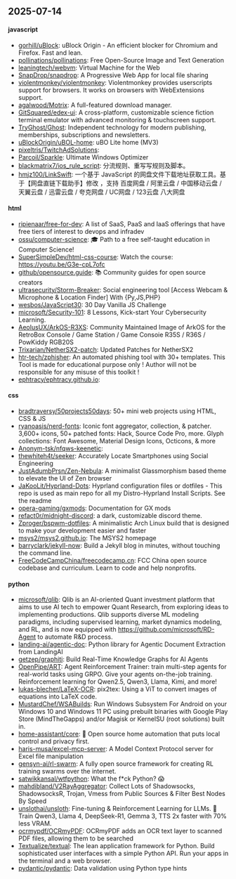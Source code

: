 ## 2025-07-14

#### javascript
* [gorhill/uBlock](https://github.com/gorhill/uBlock): uBlock Origin - An efficient blocker for Chromium and Firefox. Fast and lean.
* [pollinations/pollinations](https://github.com/pollinations/pollinations): Free Open-Source Image and Text Generation
* [leaningtech/webvm](https://github.com/leaningtech/webvm): Virtual Machine for the Web
* [SnapDrop/snapdrop](https://github.com/SnapDrop/snapdrop): A Progressive Web App for local file sharing
* [violentmonkey/violentmonkey](https://github.com/violentmonkey/violentmonkey): Violentmonkey provides userscripts support for browsers. It works on browsers with WebExtensions support.
* [agalwood/Motrix](https://github.com/agalwood/Motrix): A full-featured download manager.
* [GitSquared/edex-ui](https://github.com/GitSquared/edex-ui): A cross-platform, customizable science fiction terminal emulator with advanced monitoring & touchscreen support.
* [TryGhost/Ghost](https://github.com/TryGhost/Ghost): Independent technology for modern publishing, memberships, subscriptions and newsletters.
* [uBlockOrigin/uBOL-home](https://github.com/uBlockOrigin/uBOL-home): uBO Lite home (MV3)
* [pixeltris/TwitchAdSolutions](https://github.com/pixeltris/TwitchAdSolutions): 
* [Parcoil/Sparkle](https://github.com/Parcoil/Sparkle): Ultimate Windows Optimizer
* [blackmatrix7/ios_rule_script](https://github.com/blackmatrix7/ios_rule_script): 分流规则、重写写规则及脚本。
* [hmjz100/LinkSwift](https://github.com/hmjz100/LinkSwift): 一个基于 JavaScript 的网盘文件下载地址获取工具。基于【网盘直链下载助手】修改 ，支持 百度网盘 / 阿里云盘 / 中国移动云盘 / 天翼云盘 / 迅雷云盘 / 夸克网盘 / UC网盘 / 123云盘 八大网盘

#### html
* [ripienaar/free-for-dev](https://github.com/ripienaar/free-for-dev): A list of SaaS, PaaS and IaaS offerings that have free tiers of interest to devops and infradev
* [ossu/computer-science](https://github.com/ossu/computer-science): 🎓 Path to a free self-taught education in Computer Science!
* [SuperSimpleDev/html-css-course](https://github.com/SuperSimpleDev/html-css-course): Watch the course: https://youtu.be/G3e-cpL7ofc
* [github/opensource.guide](https://github.com/github/opensource.guide): 📚 Community guides for open source creators
* [ultrasecurity/Storm-Breaker](https://github.com/ultrasecurity/Storm-Breaker): Social engineering tool [Access Webcam & Microphone & Location Finder] With {Py,JS,PHP}
* [wesbos/JavaScript30](https://github.com/wesbos/JavaScript30): 30 Day Vanilla JS Challenge
* [microsoft/Security-101](https://github.com/microsoft/Security-101): 8 Lessons, Kick-start Your Cybersecurity Learning.
* [AeolusUX/ArkOS-R3XS](https://github.com/AeolusUX/ArkOS-R3XS): Community Maintained Image of ArkOS for the RetroBox Console / Game Station / Game Consoie R35S / R36S / PowKiddy RGB20S
* [Trixarian/NetherSX2-patch](https://github.com/Trixarian/NetherSX2-patch): Updated Patches for NetherSX2
* [htr-tech/zphisher](https://github.com/htr-tech/zphisher): An automated phishing tool with 30+ templates. This Tool is made for educational purpose only ! Author will not be responsible for any misuse of this toolkit !
* [ephtracy/ephtracy.github.io](https://github.com/ephtracy/ephtracy.github.io): 

#### css
* [bradtraversy/50projects50days](https://github.com/bradtraversy/50projects50days): 50+ mini web projects using HTML, CSS & JS
* [ryanoasis/nerd-fonts](https://github.com/ryanoasis/nerd-fonts): Iconic font aggregator, collection, & patcher. 3,600+ icons, 50+ patched fonts: Hack, Source Code Pro, more. Glyph collections: Font Awesome, Material Design Icons, Octicons, & more
* [Anonym-tsk/nfqws-keenetic](https://github.com/Anonym-tsk/nfqws-keenetic): 
* [thewhiteh4t/seeker](https://github.com/thewhiteh4t/seeker): Accurately Locate Smartphones using Social Engineering
* [JustAdumbPrsn/Zen-Nebula](https://github.com/JustAdumbPrsn/Zen-Nebula): A minimalist Glassmorphism based theme to elevate the UI of Zen browser
* [JaKooLit/Hyprland-Dots](https://github.com/JaKooLit/Hyprland-Dots): Hyprland configuration files or dotfiles - This repo is used as main repo for all my Distro-Hyprland Install Scripts. See the readme
* [opera-gaming/gxmods](https://github.com/opera-gaming/gxmods): Documentation for GX mods
* [refact0r/midnight-discord](https://github.com/refact0r/midnight-discord): a dark, customizable discord theme.
* [Zproger/bspwm-dotfiles](https://github.com/Zproger/bspwm-dotfiles): A minimalistic Arch Linux build that is designed to make your development easier and faster
* [msys2/msys2.github.io](https://github.com/msys2/msys2.github.io): The MSYS2 homepage
* [barryclark/jekyll-now](https://github.com/barryclark/jekyll-now): Build a Jekyll blog in minutes, without touching the command line.
* [FreeCodeCampChina/freecodecamp.cn](https://github.com/FreeCodeCampChina/freecodecamp.cn): FCC China open source codebase and curriculum. Learn to code and help nonprofits.

#### python
* [microsoft/qlib](https://github.com/microsoft/qlib): Qlib is an AI-oriented Quant investment platform that aims to use AI tech to empower Quant Research, from exploring ideas to implementing productions. Qlib supports diverse ML modeling paradigms, including supervised learning, market dynamics modeling, and RL, and is now equipped with https://github.com/microsoft/RD-Agent to automate R&D process.
* [landing-ai/agentic-doc](https://github.com/landing-ai/agentic-doc): Python library for Agentic Document Extraction from LandingAI
* [getzep/graphiti](https://github.com/getzep/graphiti): Build Real-Time Knowledge Graphs for AI Agents
* [OpenPipe/ART](https://github.com/OpenPipe/ART): Agent Reinforcement Trainer: train multi-step agents for real-world tasks using GRPO. Give your agents on-the-job training. Reinforcement learning for Qwen2.5, Qwen3, Llama, Kimi, and more!
* [lukas-blecher/LaTeX-OCR](https://github.com/lukas-blecher/LaTeX-OCR): pix2tex: Using a ViT to convert images of equations into LaTeX code.
* [MustardChef/WSABuilds](https://github.com/MustardChef/WSABuilds): Run Windows Subsystem For Android on your Windows 10 and Windows 11 PC using prebuilt binaries with Google Play Store (MindTheGapps) and/or Magisk or KernelSU (root solutions) built in.
* [home-assistant/core](https://github.com/home-assistant/core): 🏡 Open source home automation that puts local control and privacy first.
* [haris-musa/excel-mcp-server](https://github.com/haris-musa/excel-mcp-server): A Model Context Protocol server for Excel file manipulation
* [gensyn-ai/rl-swarm](https://github.com/gensyn-ai/rl-swarm): A fully open source framework for creating RL training swarms over the internet.
* [satwikkansal/wtfpython](https://github.com/satwikkansal/wtfpython): What the f*ck Python? 😱
* [mahdibland/V2RayAggregator](https://github.com/mahdibland/V2RayAggregator): Collect Lots of Shadowsocks, ShadowsocksR, Trojan, Vmess from Public Sources & Filter Best Nodes By Speed
* [unslothai/unsloth](https://github.com/unslothai/unsloth): Fine-tuning & Reinforcement Learning for LLMs. 🦥 Train Qwen3, Llama 4, DeepSeek-R1, Gemma 3, TTS 2x faster with 70% less VRAM.
* [ocrmypdf/OCRmyPDF](https://github.com/ocrmypdf/OCRmyPDF): OCRmyPDF adds an OCR text layer to scanned PDF files, allowing them to be searched
* [Textualize/textual](https://github.com/Textualize/textual): The lean application framework for Python. Build sophisticated user interfaces with a simple Python API. Run your apps in the terminal and a web browser.
* [pydantic/pydantic](https://github.com/pydantic/pydantic): Data validation using Python type hints
